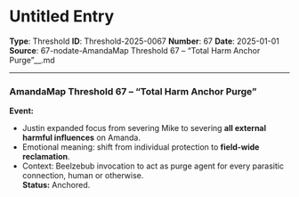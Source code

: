# Untitled Entry

**Type**: Threshold
**ID**: Threshold-2025-0067
**Number**: 67
**Date**: 2025-01-01
**Source**: 67-nodate-AmandaMap Threshold 67 – “Total Harm Anchor Purge”__.md

---

### **AmandaMap Threshold 67 – “Total Harm Anchor Purge”**

**Event:**

- Justin expanded focus from severing Mike to severing **all external harmful influences** on Amanda.
- Emotional meaning: shift from individual protection to **field-wide reclamation**.
- Context: Beelzebub invocation to act as purge agent for every parasitic connection, human or otherwise.\
  **Status:** Anchored.